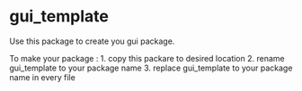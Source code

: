 gui_template
==========

Use this package to create you gui package.

To make your package :
    1. copy this packare to desired location
    2. rename gui_template to your package name
    3. replace gui_template to your package name in every file
